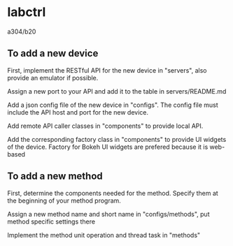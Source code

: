 # labctrl
a304/b20

## To add a new device

First, implement the RESTful API for the new device in "servers", also provide an emulator if possible.

Assign a new port to your API and add it to the table in servers/README.md

Add a json config file of the new device in "configs". The config file must include the API host and port for the new device.

Add remote API caller classes in "components" to provide local API.

Add the corresponding factory class in "components" to provide UI widgets of the device. Factory for Bokeh UI widgets are prefered because it is web-based

## To add a new method

First, determine the components needed for the method. Specify them at the beginning of your method program.

Assign a new method name and short name in "configs/methods", put method specific settings there

Implement the method unit operation and thread task in "methods"

